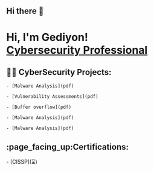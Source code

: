 ## Hi there 👋
<h1>Hi, I'm Gediyon! <br/><a href="https://github.com/GediyonTadesse"><a href="https://www.linkedin.com/in/gediyon-tadesse-2b435514a/">Cybersecurity Professional</a>

  <h2>👨‍💻 CyberSecurity Projects:</h2>
   
    - [Malware Analysis](pdf)
    
    - [Vulnerability Assessments](pdf) 
    
    - [Buffer overflow](pdf)
    
    - [Malware Analysis](pdf)
    
    - [Malware Analysis](pdf)

  <h2>:page_facing_up:Certifications:</h2>
  - [CISSP](⌛)

  
<!--
**GediyonTadesse/GediyonTadesse** is a ✨ _special_ ✨ repository because its `README.md` (this file) appears on your GitHub profile.

Here are some ideas to get you started:

- 🔭 I’m currently working on ...
- 🌱 I’m currently learning ...
- 👯 I’m looking to collaborate on ...
- 🤔 I’m looking for help with ...
- 💬 Ask me about ...
- 📫 How to reach me: ...
- 😄 Pronouns: ...
- ⚡ Fun fact: ...
-->
